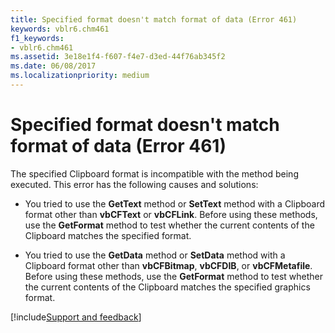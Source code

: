 ```yaml
---
title: Specified format doesn't match format of data (Error 461)
keywords: vblr6.chm461
f1_keywords:
- vblr6.chm461
ms.assetid: 3e18e1f4-f607-f4e7-d3ed-44f76ab345f2
ms.date: 06/08/2017
ms.localizationpriority: medium
---
```



# Specified format doesn't match format of data (Error 461)

The specified Clipboard format is incompatible with the method being executed. This error has the following causes and solutions:



- You tried to use the **GetText** method or **SetText** method with a Clipboard format other than **vbCFText** or **vbCFLink**. Before using these methods, use the **GetFormat** method to test whether the current contents of the Clipboard matches the specified format.
    
- You tried to use the **GetData** method or **SetData** method with a Clipboard format other than **vbCFBitmap**, **vbCFDIB**, or **vbCFMetafile**. Before using these methods, use the **GetFormat** method to test whether the current contents of the Clipboard matches the specified graphics format.

[!include[Support and feedback](~/includes/feedback-boilerplate.md)]